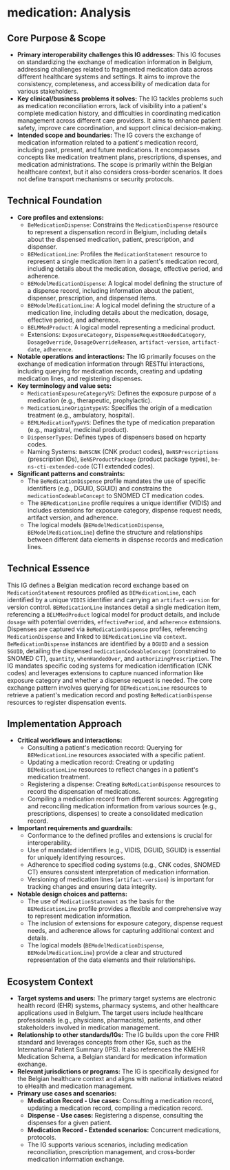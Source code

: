 # medication: Analysis

## Core Purpose & Scope
-   **Primary interoperability challenges this IG addresses:** This IG focuses on standardizing the exchange of medication information in Belgium, addressing challenges related to fragmented medication data across different healthcare systems and settings. It aims to improve the consistency, completeness, and accessibility of medication data for various stakeholders.
-   **Key clinical/business problems it solves:** The IG tackles problems such as medication reconciliation errors, lack of visibility into a patient's complete medication history, and difficulties in coordinating medication management across different care providers. It aims to enhance patient safety, improve care coordination, and support clinical decision-making.
-   **Intended scope and boundaries:** The IG covers the exchange of medication information related to a patient's medication record, including past, present, and future medications. It encompasses concepts like medication treatment plans, prescriptions, dispenses, and medication administrations. The scope is primarily within the Belgian healthcare context, but it also considers cross-border scenarios. It does not define transport mechanisms or security protocols.

## Technical Foundation
-   **Core profiles and extensions:**
    -   `BeMedicationDispense`: Constrains the `MedicationDispense` resource to represent a dispensation record in Belgium, including details about the dispensed medication, patient, prescription, and dispenser.
    -   `BEMedicationLine`: Profiles the `MedicationStatement` resource to represent a single medication item in a patient's medication record, including details about the medication, dosage, effective period, and adherence.
    -   `BEModelMedicationDispense`: A logical model defining the structure of a dispense record, including information about the patient, dispenser, prescription, and dispensed items.
    -   `BEModelMedicationLine`: A logical model defining the structure of a medication line, including details about the medication, dosage, effective period, and adherence.
    -   `BELMMedProduct`: A logical model representing a medicinal product.
    -   Extensions: `ExposureCategory`, `DispenseRequestNeededCategory`, `DosageOverride`, `DosageOverrideReason`, `artifact-version`, `artifact-date`, `adherence`.
-   **Notable operations and interactions:** The IG primarily focuses on the exchange of medication information through RESTful interactions, including querying for medication records, creating and updating medication lines, and registering dispenses.
-   **Key terminology and value sets:**
    -   `MedicationExposureCategoryVS`: Defines the exposure purpose of a medication (e.g., therapeutic, prophylactic).
    -   `MedicationLineOrigintypeVS`: Specifies the origin of a medication treatment (e.g., ambulatory, hospital).
    -   `BEMLMedicationTypeVS`: Defines the type of medication preparation (e.g., magistral, medicinal product).
    -   `DispenserTypes`: Defines types of dispensers based on hcparty codes.
    -   Naming Systems: `BeNSCNK` (CNK product codes), `BeNSPrescriptions` (prescription IDs), `BeNSProductPackage` (product package types), `be-ns-cti-extended-code` (CTI extended codes).
-   **Significant patterns and constraints:**
    -   The `BeMedicationDispense` profile mandates the use of specific identifiers (e.g., DGUID, SGUID) and constrains the `medicationCodeableConcept` to SNOMED CT medication codes.
    -   The `BEMedicationLine` profile requires a unique identifier (VIDIS) and includes extensions for exposure category, dispense request needs, artifact version, and adherence.
    -   The logical models (`BEModelMedicationDispense`, `BEModelMedicationLine`) define the structure and relationships between different data elements in dispense records and medication lines.

## Technical Essence
This IG defines a Belgian medication record exchange based on `MedicationStatement` resources profiled as `BEMedicationLine`, each identified by a unique `VIDIS` identifier and carrying an `artifact-version` for version control. `BEMedicationLine` instances detail a single medication item, referencing a `BELMMedProduct` logical model for product details, and include `dosage` with potential overrides, `effectivePeriod`, and `adherence` extensions. Dispenses are captured via `BeMedicationDispense` profiles, referencing `MedicationDispense` and linked to `BEMedicationLine` via `context`. `BeMedicationDispense` instances are identified by a `DGUID` and a session `SGUID`, detailing the dispensed `medicationCodeableConcept` (constrained to SNOMED CT), `quantity`, `whenHandedOver`, and `authorizingPrescription`. The IG mandates specific coding systems for medication identification (CNK codes) and leverages extensions to capture nuanced information like exposure category and whether a dispense request is needed. The core exchange pattern involves querying for `BEMedicationLine` resources to retrieve a patient's medication record and posting `BeMedicationDispense` resources to register dispensation events.

## Implementation Approach
-   **Critical workflows and interactions:**
    -   Consulting a patient's medication record: Querying for `BEMedicationLine` resources associated with a specific patient.
    -   Updating a medication record: Creating or updating `BEMedicationLine` resources to reflect changes in a patient's medication treatment.
    -   Registering a dispense: Creating `BeMedicationDispense` resources to record the dispensation of medications.
    -   Compiling a medication record from different sources: Aggregating and reconciling medication information from various sources (e.g., prescriptions, dispenses) to create a consolidated medication record.
-   **Important requirements and guardrails:**
    -   Conformance to the defined profiles and extensions is crucial for interoperability.
    -   Use of mandated identifiers (e.g., VIDIS, DGUID, SGUID) is essential for uniquely identifying resources.
    -   Adherence to specified coding systems (e.g., CNK codes, SNOMED CT) ensures consistent interpretation of medication information.
    -   Versioning of medication lines (`artifact-version`) is important for tracking changes and ensuring data integrity.
-   **Notable design choices and patterns:**
    -   The use of `MedicationStatement` as the basis for the `BEMedicationLine` profile provides a flexible and comprehensive way to represent medication information.
    -   The inclusion of extensions for exposure category, dispense request needs, and adherence allows for capturing additional context and details.
    -   The logical models (`BEModelMedicationDispense`, `BEModelMedicationLine`) provide a clear and structured representation of the data elements and their relationships.

## Ecosystem Context
-   **Target systems and users:** The primary target systems are electronic health record (EHR) systems, pharmacy systems, and other healthcare applications used in Belgium. The target users include healthcare professionals (e.g., physicians, pharmacists), patients, and other stakeholders involved in medication management.
-   **Relationship to other standards/IGs:** The IG builds upon the core FHIR standard and leverages concepts from other IGs, such as the International Patient Summary (IPS). It also references the KMEHR Medication Schema, a Belgian standard for medication information exchange.
-   **Relevant jurisdictions or programs:** The IG is specifically designed for the Belgian healthcare context and aligns with national initiatives related to eHealth and medication management.
-   **Primary use cases and scenarios:**
    -   **Medication Record - Use cases:** Consulting a medication record, updating a medication record, compiling a medication record.
    -   **Dispense - Use cases:** Registering a dispense, consulting the dispenses for a given patient.
    -   **Medication Record - Extended scenarios:** Concurrent medications, protocols.
    -   The IG supports various scenarios, including medication reconciliation, prescription management, and cross-border medication information exchange.
